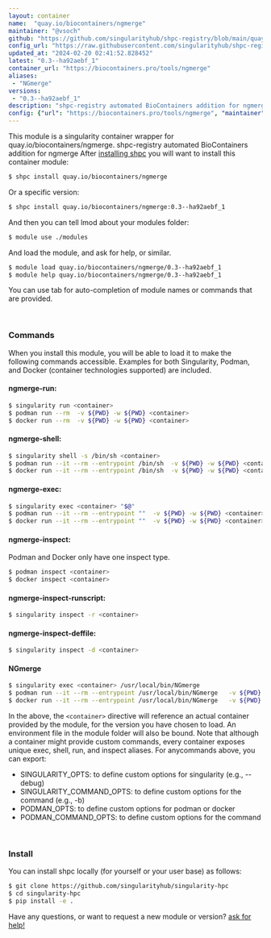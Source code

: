 ```yaml
---
layout: container
name:  "quay.io/biocontainers/ngmerge"
maintainer: "@vsoch"
github: "https://github.com/singularityhub/shpc-registry/blob/main/quay.io/biocontainers/ngmerge/container.yaml"
config_url: "https://raw.githubusercontent.com/singularityhub/shpc-registry/main/quay.io/biocontainers/ngmerge/container.yaml"
updated_at: "2024-02-20 02:41:52.828452"
latest: "0.3--ha92aebf_1"
container_url: "https://biocontainers.pro/tools/ngmerge"
aliases:
 - "NGmerge"
versions:
 - "0.3--ha92aebf_1"
description: "shpc-registry automated BioContainers addition for ngmerge"
config: {"url": "https://biocontainers.pro/tools/ngmerge", "maintainer": "@vsoch", "description": "shpc-registry automated BioContainers addition for ngmerge", "latest": {"0.3--ha92aebf_1": "sha256:402ffca1c82b4bdec35135061645988e91193c83cedda6a3a24116362c1294eb"}, "tags": {"0.3--ha92aebf_1": "sha256:402ffca1c82b4bdec35135061645988e91193c83cedda6a3a24116362c1294eb"}, "docker": "quay.io/biocontainers/ngmerge", "aliases": {"NGmerge": "/usr/local/bin/NGmerge"}}
---
```


This module is a singularity container wrapper for quay.io/biocontainers/ngmerge.
shpc-registry automated BioContainers addition for ngmerge
After [installing shpc](#install) you will want to install this container module:


```bash
$ shpc install quay.io/biocontainers/ngmerge
```

Or a specific version:

```bash
$ shpc install quay.io/biocontainers/ngmerge:0.3--ha92aebf_1
```

And then you can tell lmod about your modules folder:

```bash
$ module use ./modules
```

And load the module, and ask for help, or similar.

```bash
$ module load quay.io/biocontainers/ngmerge/0.3--ha92aebf_1
$ module help quay.io/biocontainers/ngmerge/0.3--ha92aebf_1
```

You can use tab for auto-completion of module names or commands that are provided.

<br>

### Commands

When you install this module, you will be able to load it to make the following commands accessible.
Examples for both Singularity, Podman, and Docker (container technologies supported) are included.

#### ngmerge-run:

```bash
$ singularity run <container>
$ podman run --rm  -v ${PWD} -w ${PWD} <container>
$ docker run --rm  -v ${PWD} -w ${PWD} <container>
```

#### ngmerge-shell:

```bash
$ singularity shell -s /bin/sh <container>
$ podman run --it --rm --entrypoint /bin/sh  -v ${PWD} -w ${PWD} <container>
$ docker run --it --rm --entrypoint /bin/sh  -v ${PWD} -w ${PWD} <container>
```

#### ngmerge-exec:

```bash
$ singularity exec <container> "$@"
$ podman run --it --rm --entrypoint ""  -v ${PWD} -w ${PWD} <container> "$@"
$ docker run --it --rm --entrypoint ""  -v ${PWD} -w ${PWD} <container> "$@"
```

#### ngmerge-inspect:

Podman and Docker only have one inspect type.

```bash
$ podman inspect <container>
$ docker inspect <container>
```

#### ngmerge-inspect-runscript:

```bash
$ singularity inspect -r <container>
```

#### ngmerge-inspect-deffile:

```bash
$ singularity inspect -d <container>
```


#### NGmerge

```bash
$ singularity exec <container> /usr/local/bin/NGmerge
$ podman run --it --rm --entrypoint /usr/local/bin/NGmerge   -v ${PWD} -w ${PWD} <container> -c " $@"
$ docker run --it --rm --entrypoint /usr/local/bin/NGmerge   -v ${PWD} -w ${PWD} <container> -c " $@"
```



In the above, the `<container>` directive will reference an actual container provided
by the module, for the version you have chosen to load. An environment file in the
module folder will also be bound. Note that although a container
might provide custom commands, every container exposes unique exec, shell, run, and
inspect aliases. For anycommands above, you can export:

 - SINGULARITY_OPTS: to define custom options for singularity (e.g., --debug)
 - SINGULARITY_COMMAND_OPTS: to define custom options for the command (e.g., -b)
 - PODMAN_OPTS: to define custom options for podman or docker
 - PODMAN_COMMAND_OPTS: to define custom options for the command

<br>

### Install

You can install shpc locally (for yourself or your user base) as follows:

```bash
$ git clone https://github.com/singularityhub/singularity-hpc
$ cd singularity-hpc
$ pip install -e .
```

Have any questions, or want to request a new module or version? [ask for help!](https://github.com/singularityhub/singularity-hpc/issues)